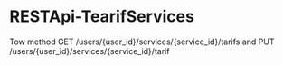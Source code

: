 # RESTApi-TearifServices
Tow method GET /users/{user_id}/services/{service_id}/tarifs and  PUT /users/{user_id}/services/{service_id}/tarif

